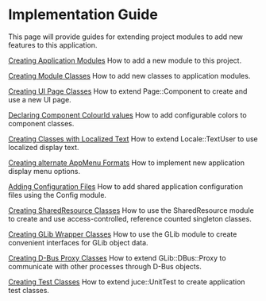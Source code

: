 # Implementation Guide
This page will provide guides for extending project modules to add new features to this application.

[Creating Application Modules](TODO!)
How to add a new module to this project.

[Creating Module Classes](TODO!)
How to add new classes to application modules.

[Creating UI Page Classes](TODO!)
How to extend Page::Component to create and use a new UI page.

[Declaring Component ColourId values](TODO!)
How to add configurable colors to component classes.

[Creating Classes with Localized Text](TODO!)
How to extend Locale::TextUser to use localized display text.

[Creating alternate AppMenu Formats](TODO!)
How to implement new application display menu options.

[Adding Configuration Files](TODO!)
How to add shared application configuration files using the Config module.

[Creating SharedResource Classes](TODO!)
How to use the SharedResource module to create and use access-controlled, reference counted singleton classes.

[Creating GLib Wrapper Classes](TODO!)
How to use the GLib module to create convenient interfaces for GLib object data.

[Creating D-Bus Proxy Classes](TODO!)
How to extend GLib::DBus::Proxy to communicate with other processes through D-Bus objects.

[Creating Test Classes](TODO!)
How to extend juce::UnitTest to create application test classes.
